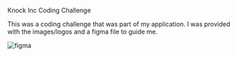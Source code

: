 Knock Inc Coding Challenge

This was a coding challenge that was part of my application. I was provided with the images/logos and a figma file to guide me. 


  ![figma ](https://github.com/AangBel/OnePageHonour/assets/119378254/0964b6e1-a538-4f89-9e53-65bef48ed0db)
